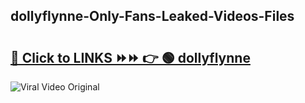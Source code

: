 
 ## dollyflynne-Only-Fans-Leaked-Videos-Files

# <h2><a href="https://mediaupload.pro?dollyflynne">🔗 Click to LINKS ⏩⏩ 👉 🟢 dollyflynne </a></h2>

<a href="https://mediaupload.pro?dollyflynne" rel="nofollow" data-target="animated-image.originalLink"><img src="https://i.ibb.co.com/xMMVF88/686577567.gif" alt="Viral Video Original" style="max-width: 100%; display: inline-block;" data-target="animated-image.originalImage"></a>